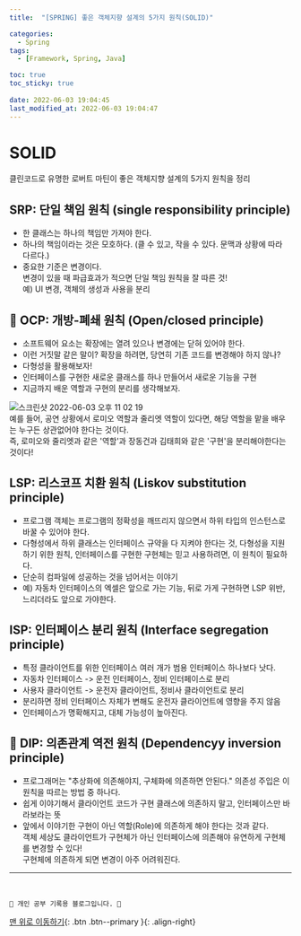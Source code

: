 ```yaml
---
title:  "[SPRING] 좋은 객체지향 설계의 5가지 원칙(SOLID)"

categories:
  - Spring
tags:
  - [Framework, Spring, Java]

toc: true
toc_sticky: true
 
date: 2022-06-03 19:04:45
last_modified_at: 2022-06-03 19:04:47
---
```


# SOLID
클린코드로 유명한 로버트 마틴이 좋은 객체지향 설계의 5가지 원칙을 정리

## SRP: 단일 책임 원칙 (single responsibility principle)
- 한 클래스는 하나의 책임만 가져야 한다.
- 하나의 책임이라는 것은 모호하다. (클 수 있고, 작을 수 있다. 문맥과 상황에 따라 다르다.)
- 중요한 기준은 변경이다.<br>
변경이 있을 때 파급효과가 적으면 단일 책임 원칙을 잘 따른 것!<br>
예) UI 변경, 객체의 생성과 사용을 분리

## 🌟 OCP: 개방-폐쇄 원칙 (Open/closed principle)
- 소프트웨어 요소는 확장에는 열려 있으나 변경에는 닫혀 있어야 한다.
- 이런 거짓말 같은 말이? 확장을 하려면, 당연히 기존 코드를 변경해야 하지 않나?
- 다형성을 활용해보자!
- 인터페이스를 구현한 새로운 클래스를 하나 만들어서 새로운 기능을 구현
- 지금까지 배운 역할과 구현의 분리를 생각해보자.

![스크린샷 2022-06-03 오후 11 02 19](https://user-images.githubusercontent.com/59405576/171869493-6cfb744b-b104-46d4-a40a-279bba3cab90.png)<br>
예를 들어, 공연 상황에서 로미오 역할과 줄리엣 역할이 있다면, 해당 역할을 맡을 배우는 누구든 상관없어야 한다는 것이다.<br>
즉, 로미오와 줄리엣과 같은 '역할'과 장동건과 김태희와 같은 '구현'을 분리해야한다는 것이다!

## LSP: 리스코프 치환 원칙 (Liskov substitution principle)
- 프로그램 객체는 프로그램의 정확성을 깨뜨리지 않으면서 하위 타입의 인스턴스로 바꿀 수 있어야 한다.
- 다형성에서 하위 클래스는 인터페이스 규약을 다 지켜야 한다는 것, 다형성을 지원하기 위한 원칙, 인터페이스를 구현한 구현체는 믿고 사용하려면, 이 원칙이 필요하다.
- 단순히 컴파일에 성공하는 것을 넘어서는 이야기
- 예) 자동차 인터페이스의 엑셀은 앞으로 가는 기능, 뒤로 가게 구현하면 LSP 위반, 느리더라도 앞으로 가야한다.

## ISP: 인터페이스 분리 원칙 (Interface segregation principle)
- 특정 클라이언트를 위한 인터페이스 여러 개가 범용 인터페이스 하나보다 낫다.
- 자동차 인터페이스 -> 운전 인터페이스, 정비 인터페이스로 분리
- 사용자 클라이언트 -> 운전자 클라이언트, 정비사 클라이언트로 분리
- 분리하면 정비 인터페이스 자체가 변해도 운전자 클라이언트에 영향을 주지 않음
- 인터페이스가 명확해지고, 대체 가능성이 높아진다.

## 🌟 DIP: 의존관계 역전 원칙 (Dependencyy inversion principle)
- 프로그래머는 "추상화에 의존해야지, 구체화에 의존하면 안된다." 의존성 주입은 이 원칙을 따르는 방법 중 하나다.
- 쉽게 이야기해서 클라이언트 코드가 구현 클래스에 의존하지 말고, 인터페이스만 바라보라는 뜻
- 앞에서 이야기한 구현이 아닌 역할(Role)에 의존하게 해야 한다는 것과 같다.<br>
객체 세상도 클라이언트가 구현체가 아닌 인터페이스에 의존해야 유연하게 구현체를 변경할 수 있다!<br>
구현체에 의존하게 되면 변경이 아주 어려워진다.


***
<br>

    💛 개인 공부 기록용 블로그입니다. 👻

[맨 위로 이동하기](#){: .btn .btn--primary }{: .align-right}
